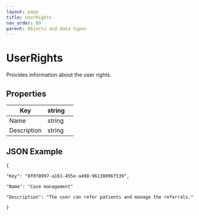 ```yaml
---
layout: page
title: UserRights
nav_order: 89
parent: Objects and data types
---
```


# UserRightsProvides information about the user rights.## Properties| Key | string |     || --- | --- | --- || Name | string |     || Description | string |     |## JSON Example```{"Key": "0f0f8997-a161-455e-a498-96138096f539","Name": "Case management""Description": "The user can refer patients and manage the referrals."}```